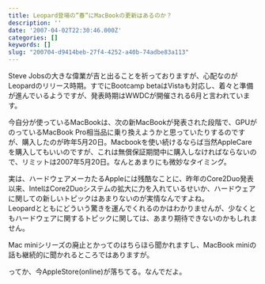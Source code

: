 ```yaml
---
title: Leopard登場の”春”にMacBookの更新はあるのか？
description: ''
date: '2007-04-02T22:30:46.000Z'
categories: []
keywords: []
slug: "200704-d9414beb-27f4-4252-a40b-74adbe83a113"
---
```

Steve Jobsの大きな偉業が吉と出ることを祈っておりますが、心配なのがLeopardのリリース時期。すでにBootcamp betaはVistaも対応し、着々と準備が進んでいるようですが、発表時期はWWDCが開催される6月と言われています。

今自分が使っているMacBookは、次の新MacBookが発表された段階で、GPUがのっているMacBook Pro相当品に乗り換えようかと思っていたりするのですが、購入したのが昨年5月20日。Macbookを使い続けるならば当然AppleCareを購入してもいいのですが、これは無償保証期間中に購入しなければならないので、リミットは2007年5月20日。なんとあまりにも微妙なタイミング。

実は、ハードウェアメーカたるAppleには残酷なことに、昨年のCore2Duo発表以来、IntelはCore2Duoシステムの拡大に力を入れているせいか、ハードウェアに関しての新しいトピックはあまりないのが実情なんですよね。  
Leopardとともにどういう驚きを運んでくれるのかはわかりませんが、少なくともハードウェアに関するトピックに関しては、あまり期待できないのかもしれません。

Mac miniシリーズの廃止とかってのはちらほら聞かれますし、MacBook miniの話も継続的に聞かれるところではありますが。

ってか、今AppleStore(online)が落ちてる。なんでだよ。
